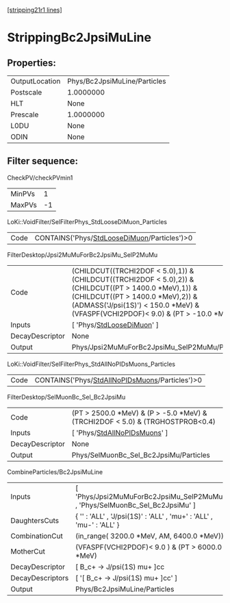 [[stripping21r1 lines]](./stripping21r1-index)

# StrippingBc2JpsiMuLine

## Properties:

|                |                              |
|----------------|------------------------------|
| OutputLocation | Phys/Bc2JpsiMuLine/Particles |
| Postscale      | 1.0000000                    |
| HLT            | None                         |
| Prescale       | 1.0000000                    |
| L0DU           | None                         |
| ODIN           | None                         |

## Filter sequence:

CheckPV/checkPVmin1

|        |     |
|--------|-----|
| MinPVs | 1   |
| MaxPVs | -1  |

LoKi::VoidFilter/SelFilterPhys_StdLooseDiMuon_Particles

|      |                                                                                                |
|------|------------------------------------------------------------------------------------------------|
| Code | CONTAINS('Phys/[StdLooseDiMuon](./stripping21r1-commonparticles-stdloosedimuon)/Particles')\>0 |

FilterDesktop/Jpsi2MuMuForBc2JpsiMu_SelP2MuMu

|                 |                                                                                                                                                                                                                                        |
|-----------------|----------------------------------------------------------------------------------------------------------------------------------------------------------------------------------------------------------------------------------------|
| Code            | (CHILDCUT((TRCHI2DOF \< 5.0),1)) & (CHILDCUT((TRCHI2DOF \< 5.0),2)) & (CHILDCUT((PT \> 1400.0 \*MeV),1)) & (CHILDCUT((PT \> 1400.0 \*MeV),2)) & (ADMASS('J/psi(1S)') \< 150.0 \*MeV) & (VFASPF(VCHI2PDOF)\< 9.0) & (PT \> -10.0 \*MeV) |
| Inputs          | [ 'Phys/[StdLooseDiMuon](./stripping21r1-commonparticles-stdloosedimuon)' ]                                                                                                                                                          |
| DecayDescriptor | None                                                                                                                                                                                                                                   |
| Output          | Phys/Jpsi2MuMuForBc2JpsiMu_SelP2MuMu/Particles                                                                                                                                                                                         |

LoKi::VoidFilter/SelFilterPhys_StdAllNoPIDsMuons_Particles

|      |                                                                                                      |
|------|------------------------------------------------------------------------------------------------------|
| Code | CONTAINS('Phys/[StdAllNoPIDsMuons](./stripping21r1-commonparticles-stdallnopidsmuons)/Particles')\>0 |

FilterDesktop/SelMuonBc_Sel_Bc2JpsiMu

|                 |                                                                                     |
|-----------------|-------------------------------------------------------------------------------------|
| Code            | (PT \> 2500.0 \*MeV) & (P \> -5.0 \*MeV) & (TRCHI2DOF \< 5.0) & (TRGHOSTPROB\<0.4)  |
| Inputs          | [ 'Phys/[StdAllNoPIDsMuons](./stripping21r1-commonparticles-stdallnopidsmuons)' ] |
| DecayDescriptor | None                                                                                |
| Output          | Phys/SelMuonBc_Sel_Bc2JpsiMu/Particles                                              |

CombineParticles/Bc2JpsiMuLine

|                  |                                                                               |
|------------------|-------------------------------------------------------------------------------|
| Inputs           | [ 'Phys/Jpsi2MuMuForBc2JpsiMu_SelP2MuMu' , 'Phys/SelMuonBc_Sel_Bc2JpsiMu' ] |
| DaughtersCuts    | { '' : 'ALL' , 'J/psi(1S)' : 'ALL' , 'mu+' : 'ALL' , 'mu-' : 'ALL' }          |
| CombinationCut   | (in_range( 3200.0 \*MeV, AM, 6400.0 \*MeV))                                   |
| MotherCut        | (VFASPF(VCHI2PDOF)\< 9.0 ) & (PT \> 6000.0 \*MeV)                             |
| DecayDescriptor  | [ B_c+ -\> J/psi(1S) mu+ ]cc                                                |
| DecayDescriptors | [ '[ B_c+ -\> J/psi(1S) mu+ ]cc' ]                                        |
| Output           | Phys/Bc2JpsiMuLine/Particles                                                  |
